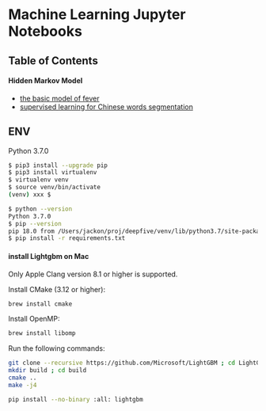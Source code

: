 # Machine Learning Jupyter Notebooks

## Table of Contents

#### Hidden Markov Model

- [the basic model of fever](hidden_markov_model/01_hmm_fever.ipynb)
- [supervised learning for Chinese words segmentation](hidden_markov_model/02_hmm_supervised_learning_segmentation.ipynb)

## ENV

Python 3.7.0

```bash
$ pip3 install --upgrade pip
$ pip3 install virtualenv
$ virtualenv venv
$ source venv/bin/activate
(venv) xxx $
```

```bash
$ python --version
Python 3.7.0
$ pip --version
pip 18.0 from /Users/jackon/proj/deepfive/venv/lib/python3.7/site-packages/pip (python 3.7)
$ pip install -r requirements.txt
```

#### install Lightgbm on Mac

Only Apple Clang version 8.1 or higher is supported.

Install CMake (3.12 or higher):

```bash
brew install cmake
```

Install OpenMP:

```bash
brew install libomp
```

Run the following commands:

```bash
git clone --recursive https://github.com/Microsoft/LightGBM ; cd LightGBM
mkdir build ; cd build
cmake ..
make -j4
```

```bash
pip install --no-binary :all: lightgbm
```
